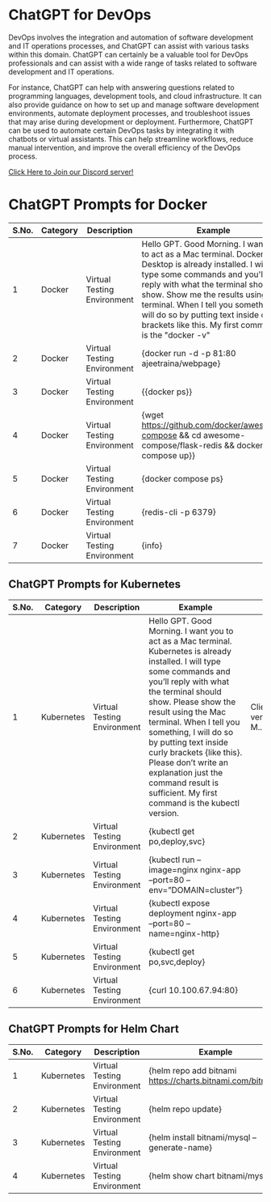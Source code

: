 

# ChatGPT for DevOps

DevOps involves the integration and automation of software development and IT operations processes, and ChatGPT can assist with various tasks within this domain. ChatGPT can certainly be a valuable tool for DevOps professionals and can assist with a wide range of tasks related to software development and IT operations.

For instance, ChatGPT can help with answering questions related to programming languages, development tools, and cloud infrastructure. 
It can also provide guidance on how to set up and manage software development environments, automate deployment processes, and troubleshoot issues that may arise during development or deployment. Furthermore, ChatGPT can be used to automate certain DevOps tasks by integrating it with chatbots or virtual assistants. This can help streamline workflows, reduce manual intervention, and improve the overall efficiency of the DevOps process.




[Click Here to Join our Discord server!](https://discord.gg/QEkCXAXYSe)





# ChatGPT Prompts for Docker

| S.No. | Category                                     | Description              | Example | Result |
|-------| ------------------------------------------------------- | ------------------------- | ------------------------- | ----------- |
| 1 | Docker | Virtual Testing Environment | Hello GPT. Good Morning. I want you to act as a Mac terminal. Docker Desktop is already installed. I will type some commands and you'll reply with what the terminal should show. Show me the results using Mac terminal. When I tell you something, I will do so by putting text inside curly brackets like this. My first command is the "docker -v" | Docker version 20.10.23, build 7155243 |
| 2 | Docker | Virtual Testing Environment| {docker run -d -p 81:80 ajeetraina/webpage} | |
| 3 | Docker |Virtual Testing Environment | {{docker ps}} | |
| 4 | Docker |Virtual Testing Environment | {wget https://github.com/docker/awesome-compose && cd awesome-compose/flask-redis && docker compose up}} | |
| 5 | Docker |Virtual Testing Environment |  {docker compose ps} | |
| 6 | Docker | Virtual Testing Environment | {redis-cli -p 6379} | |
| 7 | Docker | Virtual Testing Environment | {info} | |

 ## ChatGPT Prompts for Kubernetes

| S.No. | Category                                     | Description              | Example | Result |
|-------| ------------------------------------------------------- | ------------------------- | ------------------------- | ----------- |
| 1 | Kubernetes | Virtual Testing Environment | Hello GPT. Good Morning. I want you to act as a Mac terminal. Kubernetes is already installed. I will type some commands and you’ll reply with what the terminal should show. Please show the result using the Mac terminal. When I tell you something, I will do so by putting text inside curly brackets {like this}. Please don’t write an explanation just the command result is sufficient. My first command is the kubectl version. | Client Version: version.Info{Major:"1", M.. |
| 2 |  Kubernetes | Virtual Testing Environment | {kubectl get po,deploy,svc} | |
| 3 |  Kubernetes | Virtual Testing Environment | {kubectl run –image=nginx nginx-app –port=80 –env=”DOMAIN=cluster”} | |
| 4 |  Kubernetes | Virtual Testing Environment | {kubectl expose deployment nginx-app –port=80 –name=nginx-http}  | |
| 5 |  Kubernetes | Virtual Testing Environment | {kubectl get po,svc,deploy} | |
| 6 |  Kubernetes | Virtual Testing Environment | {curl 10.100.67.94:80}| |

  

## ChatGPT Prompts for Helm Chart

| S.No. | Category                                     | Description              | Example | Result |
|-------| ------------------------------------------------------- | ------------------------- | ------------------------- | ----------- |
| 1 |  Kubernetes | Virtual Testing Environment | {helm repo add bitnami https://charts.bitnami.com/bitnami} |
| 2 |  Kubernetes | Virtual Testing Environment | {helm repo update} |
| 3 |  Kubernetes | Virtual Testing Environment | {helm install bitnami/mysql –generate-name} |
| 4 |  Kubernetes | Virtual Testing Environment | {helm show chart bitnami/mysql} |










